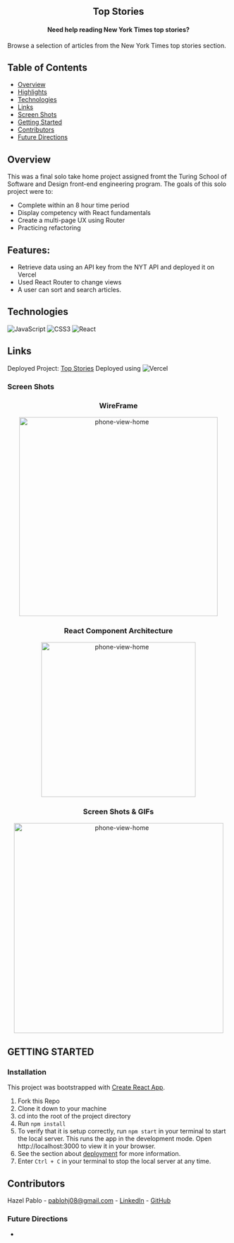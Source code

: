 
  <h2 align="center">Top Stories</h2>

  <h4 align="center">
   Need help reading New York Times top stories?
 
  </h4>

Browse a selection of articles from the New York Times top stories section. 

## Table of Contents
- [Overview](#Overview)
- [Highlights](#Highlights)
- [Technologies](#Technologies)
- [Links](#Links)
- [Screen Shots](#Screen-Shots)
- [Getting Started](#GETTING-STARTED)
- [Contributors](#Contributors)
- [Future Directions](#Future-Directions)


## Overview

This was a final solo take home project assigned fromt the Turing School of Software and Design front-end engineering program. The goals of this solo project were to:

* Complete within an 8 hour time period
* Display competency with React fundamentals
* Create a multi-page UX using Router
* Practicing refactoring 

## Features:
* Retrieve data using an API key from the NYT API and deployed it on Vercel
* Used React Router to change views 
* A user can sort and search articles. 



## Technologies

 ![JavaScript](https://img.shields.io/badge/javascript-%23323330.svg?style=for-the-badge&logo=javascript&logoColor=%23F7DF1E)
 ![CSS3](https://img.shields.io/badge/css3-%231572B6.svg?style=for-the-badge&logo=css3&logoColor=white)
 ![React](https://img.shields.io/badge/React-20232A?style=for-the-badge&logo=react&logoColor=61DAFB)


## Links
 Deployed Project: [Top Stories](https://top-stories-five.vercel.app/)
Deployed using ![Vercel](https://img.shields.io/badge/vercel-%23000000.svg?style=for-the-badge&logo=vercel&logoColor=white)

### Screen Shots
<div align="center">
  <h3>WireFrame</h3>
  <img src="https://user-images.githubusercontent.com/106141130/211920983-b1483d94-70b9-4763-806b-b7a9d5909125.png" alt="phone-view-home" width="450"/>  
  <h3>React Component Architecture</h3>
  <img src="https://user-images.githubusercontent.com/106141130/211920822-b76e6588-080a-48e5-a476-7f08efe9f7d1.png" alt="phone-view-home" width="350"/>
  <h3>Screen Shots & GIFs</h3>
  <img src="https://user-images.githubusercontent.com/106141130/211925724-eef69ac9-8176-46da-8cca-9e247bcfb30f.gif" alt="phone-view-home" width="475"/>
 </div>







 
## GETTING STARTED

### Installation
This project was bootstrapped with [Create React App](https://github.com/facebook/create-react-app).
1. Fork this Repo
2. Clone it down to your machine
3. cd into the root of the project directory
4. Run `npm install`
5. To verify that it is setup correctly, run `npm start` in your terminal to start the local server. This runs the app in the development mode. Open http://localhost:3000 to view it in your browser.
6. See the section about [deployment](https://create-react-app.dev/docs/deployment/) for more information.
7. Enter `Ctrl + C` in your terminal to stop the local server at any time.


## Contributors

Hazel Pablo - pablohj08@gmail.com - [LinkedIn](https://www.linkedin.com/in/hazel-pablo-704779245/) - [GitHub](https://github.com/Hpablo08)


### Future Directions
*
